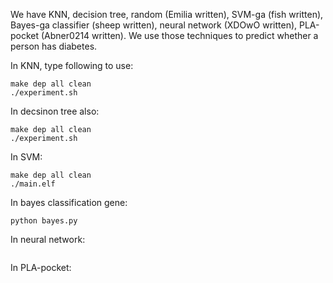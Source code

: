 We have KNN, decision tree, random (Emilia written), SVM-ga (fish written), Bayes-ga classifier (sheep written), neural network (XDOwO written), PLA-pocket (Abner0214 written).
We use those techniques to predict whether a person has diabetes.

In KNN, type following to use:

```
make dep all clean
./experiment.sh
```

In decsinon tree also:
```
make dep all clean
./experiment.sh
```

In SVM:
```
make dep all clean
./main.elf
```

In bayes classification gene:
```
python bayes.py
```

In neural network:
```
```

In PLA-pocket:
```
```
